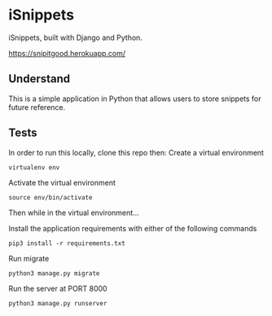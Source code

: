 # iSnippets
iSnippets, built with Django and Python.

https://snipitgood.herokuapp.com/

## Understand
This is a simple application in Python that allows users to store snippets for future reference.

## Tests
In order to run this locally, clone this repo then:
Create a virtual environment 
```
virtualenv env
```

Activate the virtual environment  
```
source env/bin/activate
```

Then while in the virtual environment... 

Install the application requirements with either of the following commands
```
pip3 install -r requirements.txt
```

Run migrate
```
python3 manage.py migrate
```

Run the server at PORT 8000
```
python3 manage.py runserver
```


